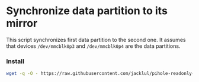 # Synchronize data partition to its mirror

This script synchronizes first data partition to the second one.
It assumes that devices `/dev/mmcblk0p3` and `/dev/mmcblk0p4` are the data partitions.

### Install

```bash
wget -q -O - https://raw.githubusercontent.com/jacklul/pihole-readonly-rootfs/master/scripts/datasync/install.sh | sudo bash
```
